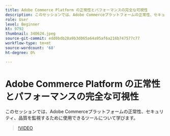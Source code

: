 ```yaml
---
title: Adobe Commerce Platform の正常性とパフォーマンスの完全な可視性
description: このセッションでは、Adobe Commerceプラットフォームの正常性、セキュリティ、品質を監視するために使用できるツールについて学びます。
role: User
level: Beginner
kt: 9792
thumbnail: 340624.jpeg
source-git-commit: edd0bdb28a9b3d065a64a95af6a216b747577c77
workflow-type: tm+mt
source-wordcount: '68'
ht-degree: 0%

---
```


# Adobe Commerce Platform の正常性とパフォーマンスの完全な可視性

このセッションでは、Adobe Commerceプラットフォームの正常性、セキュリティ、品質を監視するために使用できるツールについて学びます。

>[!VIDEO](https://video.tv.adobe.com/v/340624/?quality=12&learn=on)
